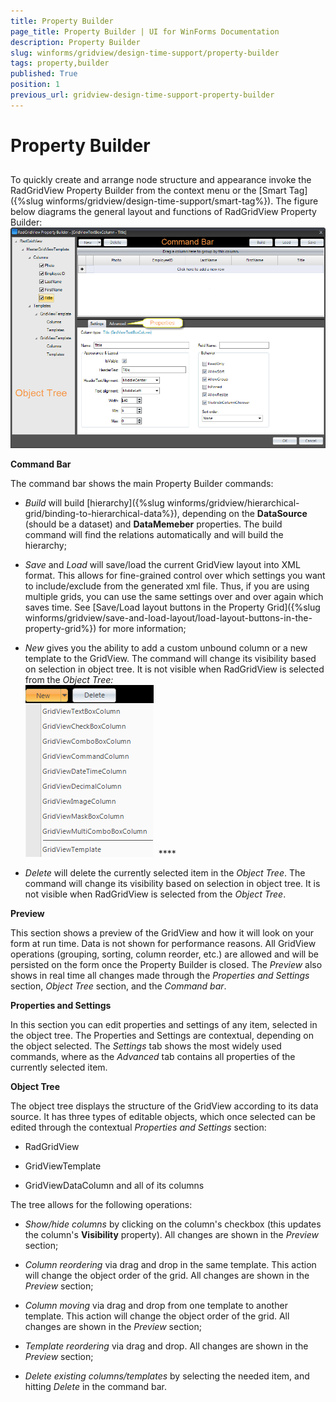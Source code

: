 ```yaml
---
title: Property Builder
page_title: Property Builder | UI for WinForms Documentation
description: Property Builder
slug: winforms/gridview/design-time-support/property-builder
tags: property,builder
published: True
position: 1
previous_url: gridview-design-time-support-property-builder
---
```


# Property Builder



## 

To quickly create and arrange node structure and appearance invoke the RadGridView Property Builder from the context menu or the [Smart Tag]({%slug winforms/gridview/design-time-support/smart-tag%}). The figure below diagrams the general layout and functions of RadGridView Property Builder:<br>![gridview-design-time-support-property-builder 001](images/gridview-design-time-support-property-builder001.png)

__Command Bar__

The command bar shows the main Property Builder commands:

* *Build* will build [hierarchy]({%slug winforms/gridview/hierarchical-grid/binding-to-hierarchical-data%}), depending on the __DataSource__ (should be a dataset) and __DataMemeber__ properties. The build command will find the relations automatically and will build the hierarchy;

* *Save* and *Load* will save/load the current GridView layout into XML format. This allows for fine-grained control over which settings you want to include/exclude from the generated xml file. Thus, if you are using multiple grids, you can use the same settings over and over again which saves time. See [Save/Load layout buttons in the Property Grid]({%slug winforms/gridview/save-and-load-layout/load-layout-buttons-in-the-property-grid%}) for more information;

* *New* gives you the ability to add a custom unbound column or a new template to the GridView. The command will change its visibility based on selection in object tree. It is not visible when RadGridView is selected from the *Object Tree:*<br>![gridview-design-time-support-property-builder 002](images/gridview-design-time-support-property-builder002.png)  ****

* *Delete* will delete the currently selected item in the *Object Tree*. The command will change its visibility based on selection in object tree. It is not visible when RadGridView is selected from the *Object Tree*.

__Preview__

This section shows a preview of the GridView and how it will look on your form at run time. Data is not shown for performance reasons. All GridView operations (grouping, sorting, column reorder, etc.) are allowed and will be persisted on the form once the Property Builder is closed. The *Preview* also shows in real time all changes made through the *Properties and Settings* section, *Object Tree* section, and the *Command bar*.

__Properties and Settings__

In this section you can edit properties and settings of any item, selected in the object tree. The Properties and Settings are contextual, depending on the object selected. The *Settings* tab shows the most widely used commands, where as the *Advanced* tab contains all properties of the currently selected item.

__Object Tree__

The object tree displays the structure of the GridView according to its data source. It has three types of editable objects, which once selected can be edited through the contextual *Properties and Settings* section:

* RadGridView 

* GridViewTemplate

* GridViewDataColumn and all of its columns

The tree allows for the following operations:

* *Show/hide columns* by clicking on the column's checkbox (this updates the column's __Visibility__ property). All changes are shown in the *Preview* section;

* *Column reordering* via drag and drop in the same template. This action will change the object order of the grid. All changes are shown in the *Preview* section; 

* *Column moving* via drag and drop from one template to another template. This action will change the object order of the grid. All changes are shown in the *Preview* section; 

* *Template reordering* via drag and drop. All changes are shown in the *Preview* section;

* *Delete existing columns/templates* by selecting the needed item, and hitting *Delete* in the command bar.
